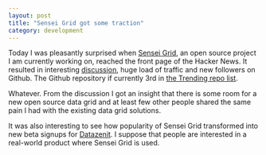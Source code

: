 ```yaml
---
layout: post
title: "Sensei Grid got some traction"
category: development
---
```


Today I was pleasantly surprised when [Sensei Grid](https://github.com/datazenit/sensei-grid), an open source project I am currently working on, reached the front page of the Hacker News. It resulted in interesting [discussion](https://news.ycombinator.com/item?id=8280826), huge load of traffic and new followers on Github. The Github repository if currently 3rd in [the Trending repo list](https://github.com/trending). 

Whatever. From the discussion I got an insight that there is some room for a new open source data grid and at least few other people shared the same pain I had with the existing data grid solutions. 

It was also interesting to see how popularity of Sensei Grid transformed into new beta signups for [Datazenit](http://datazenit.com). I suppose that people are interested in a real-world product where Sensei Grid is used.
